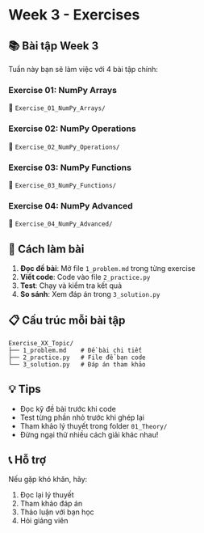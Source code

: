 # Week 3 - Exercises

## 📚 Bài tập Week 3

Tuần này bạn sẽ làm việc với 4 bài tập chính:

### Exercise 01: NumPy Arrays
📁 `Exercise_01_NumPy_Arrays/`

### Exercise 02: NumPy Operations
📁 `Exercise_02_NumPy_Operations/`

### Exercise 03: NumPy Functions
📁 `Exercise_03_NumPy_Functions/`

### Exercise 04: NumPy Advanced
📁 `Exercise_04_NumPy_Advanced/`


## 🎯 Cách làm bài

1. **Đọc đề bài**: Mở file `1_problem.md` trong từng exercise
2. **Viết code**: Code vào file `2_practice.py`  
3. **Test**: Chạy và kiểm tra kết quả
4. **So sánh**: Xem đáp án trong `3_solution.py`

## 📋 Cấu trúc mỗi bài tập

```
Exercise_XX_Topic/
├── 1_problem.md    # Đề bài chi tiết
├── 2_practice.py   # File để bạn code
└── 3_solution.py   # Đáp án tham khảo
```

## 💡 Tips

- Đọc kỹ đề bài trước khi code
- Test từng phần nhỏ trước khi ghép lại
- Tham khảo lý thuyết trong folder `01_Theory/`
- Đừng ngại thử nhiều cách giải khác nhau!

## 📞 Hỗ trợ

Nếu gặp khó khăn, hãy:
1. Đọc lại lý thuyết
2. Tham khảo đáp án
3. Thảo luận với bạn học
4. Hỏi giảng viên

